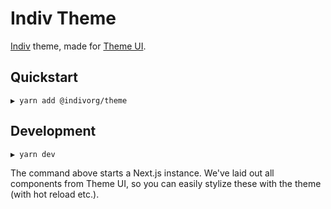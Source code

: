 # Indiv Theme

[Indiv](https://indiv.no) theme, made for [Theme UI](https://theme-ui.com).

## Quickstart

```shell
▶ yarn add @indivorg/theme
```

## Development

```shell
▶ yarn dev
```

The command above starts a Next.js instance. We've laid out all components from
Theme UI, so you can easily stylize these with the theme (with hot reload etc.).
